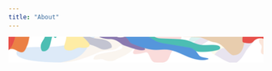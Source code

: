 ```yaml
---
title: "About"
---
```


<column class="about__swirl__top" mode="full">
  <block>
    <img class="get-scrt__align-img" src="../../src/assets/swirl-about-top.svg" alt="Swirl graphic" loading="lazy"/> 
  </block>
</column>

<!-- content -->
<column class="about-secret-network-page" >
  <block>
    <about-secret-network />
  </block>
</column>

<!-- General CTAs -->
<column class="spacer-s" number="3" number-m="2" number-s="1">
  <block>
    <general-ctas id="get-started" />
  </block>
  <block>
    <general-ctas id="build-on-secret" />
  </block>
  <block>
    <general-ctas id="join-the-community" />
  </block>
</column >
